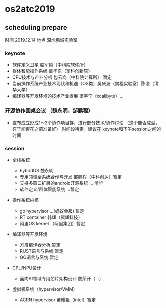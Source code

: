 # os2atc2019

## scheduling prepare
时间 2019.12.14
地点 深圳鹏城实验室
 
### keynote
 - 软件定义卫星 赵军锁（中科院软件所） 
 - 群体智能操作系统 戴华东（军科创新院）
 - CPU技术与产业分析 包云岗（中科院计算所） 暂定 
 - 当前操作系统产业技术现状和机遇（OS类）吴庆波（鹏程实验室）陈渝（清华大学） 
 - 编译器等开发环境的技术产业发展 梁宇宁（xcalibyte）...

### 开源协作圆桌会议 （魏永明，邹鹏程）
 - 宣布成立形成1～2个协作项目群，进行部分技术/协作讨论
 （这个能否成型，在于能否在之前准备好）
 时间段待定，建议在 keynote和下午session之间的时间
 
### session
 - 全栈系统
   - hybridOS 魏永明
   - 专用领域全系统合作与开发  邹鹏程（中科创达）暂定
   - 支持多窗口扩展的android开源系统 ... 清华
   - 软件定义/群体智能系统 ...暂定
- 操作系统内核
   - go hypervisor ...(蚂蚁金服)  暂定
   - RT container 韩辉（翼辉科技）
   - 阿里OS kernel （阿里集团）暂定
   
 - 编译器等开发环境
   - 方舟编译器分析  暂定
   - RUST语言与系统  暂定
   - GO语言与系统  暂定
 

 - CPU/NPU设计
   - 面向AI领域专用芯片架构设计 詹荣开（...）
 
 - 虚拟机系统（hypervisor/VMM）
   - ACRN hypervisor  董耀祖（intel）暂定

